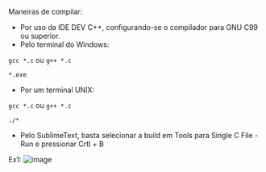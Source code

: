 
Maneiras de compilar:

- Por uso da IDE DEV C++, configurando-se o compilador para GNU C99 ou superior.
- Pelo terminal do Windows: 

`gcc *.c` ou `g++ *.c`

`*.exe`
- Por um terminal UNIX:

`gcc *.c` ou `g++ *.c`

`./*`
- Pelo SublimeText, basta selecionar a build em Tools para Single C File - Run e pressionar Crtl + B

Ex1: ![image](https://user-images.githubusercontent.com/101070455/186561155-56b26fee-9265-4259-afdc-7badf3c2c0a9.png)
